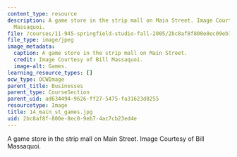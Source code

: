 ```yaml
---
content_type: resource
description: A game store in the strip mall on Main Street. Image Courtesy of Bill
  Massaquoi.
file: /courses/11-945-springfield-studio-fall-2005/2bc8af8f800e8ec09eb74ac7cb23ed4e_14_main_st_games.jpg
file_type: image/jpeg
image_metadata:
  caption: A game store in the strip mall on Main Street.
  credit: Image Courtesy of Bill Massaquoi.
  image-alt: Games.
learning_resource_types: []
ocw_type: OCWImage
parent_title: Businesses
parent_type: CourseSection
parent_uid: ad634494-9626-ff27-5475-fa31623d8255
resourcetype: Image
title: 14_main_st_games.jpg
uid: 2bc8af8f-800e-8ec0-9eb7-4ac7cb23ed4e
---
```

A game store in the strip mall on Main Street. Image Courtesy of Bill Massaquoi.